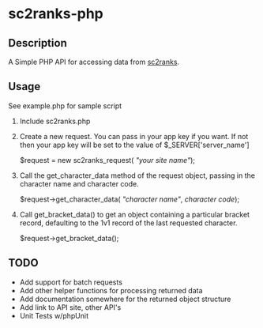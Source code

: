 # sc2ranks-php
## Description
A Simple PHP API for accessing data from [sc2ranks](http://www.sc2ranks.com/).

## Usage
See example.php for sample script

1. Include sc2ranks.php
2. Create a new request. You can pass in your app key if you want. If not then
your app key will be set to the value of $_SERVER['server_name']
	
	$request = new sc2ranks_request( _"your site name"_);
	
3. Call the get_character_data method of the request object, passing in the
character name and character code.

	$request->get_character_data( _"character name"_, _character code_);
	
4. Call get_bracket_data() to get an object containing a particular bracket
record, defaulting to the 1v1 record of the last requested character.

	$request->get_bracket_data();

## TODO
* Add support for batch requests
* Add other helper functions for processing returned data
* Add documentation somewhere for the returned object structure
* Add link to API site, other API's
* Unit Tests w/phpUnit
